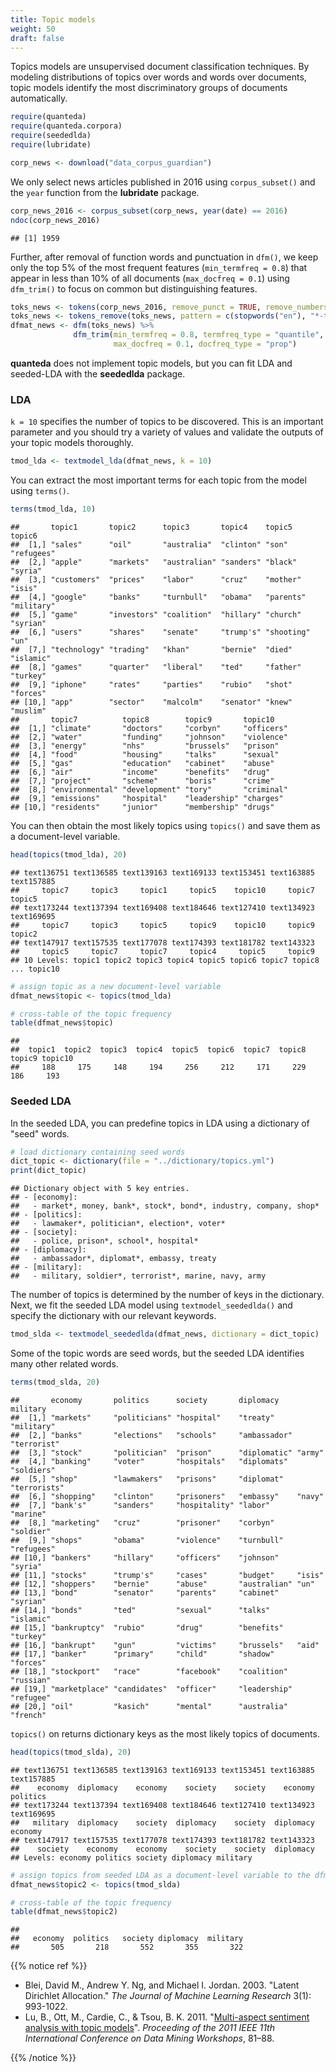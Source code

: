 ```yaml
---
title: Topic models
weight: 50
draft: false
---
```


Topics models are unsupervised document classification techniques. By modeling distributions of topics over words and words over documents, topic models identify the most discriminatory groups of documents automatically. 


```r
require(quanteda)
require(quanteda.corpora)
require(seededlda)
require(lubridate)
```


```r
corp_news <- download("data_corpus_guardian")
```



We only select news articles published in 2016 using `corpus_subset()` and the `year` function from the **lubridate** package. 


```r
corp_news_2016 <- corpus_subset(corp_news, year(date) == 2016)
ndoc(corp_news_2016)
```

```
## [1] 1959
```

Further, after removal of function words and punctuation in `dfm()`, we keep only the top 5% of the most frequent features (`min_termfreq = 0.8`) that appear in less than 10% of all documents (`max_docfreq = 0.1`) using `dfm_trim()` to focus on common but distinguishing features.


```r
toks_news <- tokens(corp_news_2016, remove_punct = TRUE, remove_numbers = TRUE, remove_symbol = TRUE)
toks_news <- tokens_remove(toks_news, pattern = c(stopwords("en"), "*-time", "updated-*", "gmt", "bst"))
dfmat_news <- dfm(toks_news) %>% 
              dfm_trim(min_termfreq = 0.8, termfreq_type = "quantile",
                       max_docfreq = 0.1, docfreq_type = "prop")
```

**quanteda** does not implement topic models, but you can fit LDA and seeded-LDA with the **seededlda** package.

### LDA

`k = 10` specifies the number of topics to be discovered. This is an important parameter and you should try a variety of values and validate the outputs of your topic models thoroughly.


```r
tmod_lda <- textmodel_lda(dfmat_news, k = 10)
```

You can extract the most important terms for each topic from the model using `terms()`.


```r
terms(tmod_lda, 10)
```

```
##       topic1       topic2      topic3       topic4    topic5     topic6    
##  [1,] "sales"      "oil"       "australia"  "clinton" "son"      "refugees"
##  [2,] "apple"      "markets"   "australian" "sanders" "black"    "syria"   
##  [3,] "customers"  "prices"    "labor"      "cruz"    "mother"   "isis"    
##  [4,] "google"     "banks"     "turnbull"   "obama"   "parents"  "military"
##  [5,] "game"       "investors" "coalition"  "hillary" "church"   "syrian"  
##  [6,] "users"      "shares"    "senate"     "trump's" "shooting" "un"      
##  [7,] "technology" "trading"   "khan"       "bernie"  "died"     "islamic" 
##  [8,] "games"      "quarter"   "liberal"    "ted"     "father"   "turkey"  
##  [9,] "iphone"     "rates"     "parties"    "rubio"   "shot"     "forces"  
## [10,] "app"        "sector"    "malcolm"    "senator" "knew"     "muslim"  
##       topic7          topic8        topic9       topic10   
##  [1,] "climate"       "doctors"     "corbyn"     "officers"
##  [2,] "water"         "funding"     "johnson"    "violence"
##  [3,] "energy"        "nhs"         "brussels"   "prison"  
##  [4,] "food"          "housing"     "talks"      "sexual"  
##  [5,] "gas"           "education"   "cabinet"    "abuse"   
##  [6,] "air"           "income"      "benefits"   "drug"    
##  [7,] "project"       "scheme"      "boris"      "crime"   
##  [8,] "environmental" "development" "tory"       "criminal"
##  [9,] "emissions"     "hospital"    "leadership" "charges" 
## [10,] "residents"     "junior"      "membership" "drugs"
```

You can then obtain the most likely topics using `topics()` and save them as a document-level variable.


```r
head(topics(tmod_lda), 20)
```

```
## text136751 text136585 text139163 text169133 text153451 text163885 text157885 
##     topic7     topic3     topic1     topic5    topic10     topic7     topic5 
## text173244 text137394 text169408 text184646 text127410 text134923 text169695 
##     topic7     topic3     topic5     topic9    topic10     topic9     topic2 
## text147917 text157535 text177078 text174393 text181782 text143323 
##     topic5     topic7     topic7     topic4     topic5     topic9 
## 10 Levels: topic1 topic2 topic3 topic4 topic5 topic6 topic7 topic8 ... topic10
```

```r
# assign topic as a new document-level variable
dfmat_news$topic <- topics(tmod_lda)

# cross-table of the topic frequency
table(dfmat_news$topic)
```

```
## 
##  topic1  topic2  topic3  topic4  topic5  topic6  topic7  topic8  topic9 topic10 
##     188     175     148     194     256     212     171     229     186     193
```

### Seeded LDA

In the seeded LDA, you can predefine topics in LDA using a dictionary of "seed" words.


```r
# load dictionary containing seed words
dict_topic <- dictionary(file = "../dictionary/topics.yml")
print(dict_topic)
```

```
## Dictionary object with 5 key entries.
## - [economy]:
##   - market*, money, bank*, stock*, bond*, industry, company, shop*
## - [politics]:
##   - lawmaker*, politician*, election*, voter*
## - [society]:
##   - police, prison*, school*, hospital*
## - [diplomacy]:
##   - ambassador*, diplomat*, embassy, treaty
## - [military]:
##   - military, soldier*, terrorist*, marine, navy, army
```

The number of topics is determined by the number of keys in the dictionary. Next, we fit the seeded LDA model using `textmodel_seededlda()` and specify the dictionary with our relevant keywords.


```r
tmod_slda <- textmodel_seededlda(dfmat_news, dictionary = dict_topic)
```

Some of the topic words are seed words, but the seeded LDA identifies many other related words.


```r
terms(tmod_slda, 20)
```

```
##       economy       politics      society       diplomacy    military    
##  [1,] "markets"     "politicians" "hospital"    "treaty"     "military"  
##  [2,] "banks"       "elections"   "schools"     "ambassador" "terrorist" 
##  [3,] "stock"       "politician"  "prison"      "diplomatic" "army"      
##  [4,] "banking"     "voter"       "hospitals"   "diplomats"  "soldiers"  
##  [5,] "shop"        "lawmakers"   "prisons"     "diplomat"   "terrorists"
##  [6,] "shopping"    "clinton"     "prisoners"   "embassy"    "navy"      
##  [7,] "bank's"      "sanders"     "hospitality" "labor"      "marine"    
##  [8,] "marketing"   "cruz"        "prisoner"    "corbyn"     "soldier"   
##  [9,] "shops"       "obama"       "violence"    "turnbull"   "refugees"  
## [10,] "bankers"     "hillary"     "officers"    "johnson"    "syria"     
## [11,] "stocks"      "trump's"     "cases"       "budget"     "isis"      
## [12,] "shoppers"    "bernie"      "abuse"       "australian" "un"        
## [13,] "bond"        "senator"     "parents"     "cabinet"    "syrian"    
## [14,] "bonds"       "ted"         "sexual"      "talks"      "islamic"   
## [15,] "bankruptcy"  "rubio"       "drug"        "benefits"   "turkey"    
## [16,] "bankrupt"    "gun"         "victims"     "brussels"   "aid"       
## [17,] "banker"      "primary"     "child"       "shadow"     "forces"    
## [18,] "stockport"   "race"        "facebook"    "coalition"  "russian"   
## [19,] "marketplace" "candidates"  "officer"     "leadership" "refugee"   
## [20,] "oil"         "kasich"      "mental"      "australia"  "french"
```

`topics()` on returns dictionary keys as the most likely topics of documents.


```r
head(topics(tmod_slda), 20)
```

```
## text136751 text136585 text139163 text169133 text153451 text163885 text157885 
##    economy  diplomacy    economy    society    society    economy   politics 
## text173244 text137394 text169408 text184646 text127410 text134923 text169695 
##   military  diplomacy    society  diplomacy    society  diplomacy    economy 
## text147917 text157535 text177078 text174393 text181782 text143323 
##    society    economy    economy    society    society  diplomacy 
## Levels: economy politics society diplomacy military
```

```r
# assign topics from seeded LDA as a document-level variable to the dfm
dfmat_news$topic2 <- topics(tmod_slda)

# cross-table of the topic frequency
table(dfmat_news$topic2)
```

```
## 
##   economy  politics   society diplomacy  military 
##       505       218       552       355       322
```

{{% notice ref %}}

- Blei, David M., Andrew Y. Ng, and Michael I. Jordan. 2003. "Latent Dirichlet Allocation." _The Journal of Machine Learning Research_ 3(1): 993-1022.  
- Lu, B., Ott, M., Cardie, C., & Tsou, B. K. 2011. "[Multi-aspect sentiment analysis with topic models](https://www.cs.cornell.edu/home/cardie/papers/masa-sentire-2011.pdf)". _Proceeding of the 2011 IEEE 11th International Conference on Data Mining Workshops_, 81–88.

{{% /notice %}}

